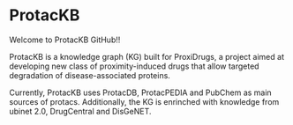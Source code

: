# ProtacKB
Welcome to ProtacKB GitHub!!

ProtacKB is a knowledge graph (KG) built for ProxiDrugs, a project aimed at developing new class of proximity-induced drugs that allow targeted degradation of disease-associated proteins. 

Currently, ProtacKB uses ProtacDB, ProtacPEDIA and PubChem as main sources of protacs. Additionally, the KG is enrinched with knowledge from ubinet 2.0, DrugCentral and DisGeNET.

